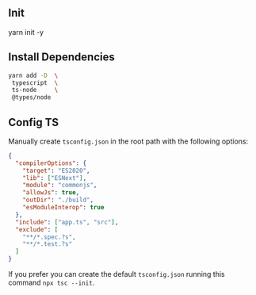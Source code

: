 ## Init
yarn init -y

## Install Dependencies

```bash
yarn add -D  \
 typescript  \
 ts-node     \
 @types/node
```

## Config TS

Manually create `tsconfig.json` in the root path with the following options:

```json
{
  "compilerOptions": {
    "target": "ES2020",
    "lib": ["ESNext"],
    "module": "commonjs",
    "allowJs": true,
    "outDir": "./build",
    "esModuleInterop": true
  },
  "include": ["app.ts", "src"],
  "exclude": [
    "**/*.spec.?s",
    "**/*.test.?s"
  ]
}
```

If you prefer you can create the default `tsconfig.json` running this command `npx tsc --init`.